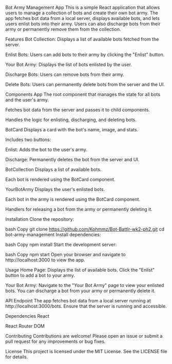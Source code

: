 Bot Army Management App
This is a simple React application that allows users to manage a collection of bots and create their own bot army. The app fetches bot data from a local server, displays available bots, and lets users enlist bots into their army. Users can also discharge bots from their army or permanently remove them from the collection.

Features
Bot Collection: Displays a list of available bots fetched from the server.

Enlist Bots: Users can add bots to their army by clicking the "Enlist" button.

Your Bot Army: Displays the list of bots enlisted by the user.

Discharge Bots: Users can remove bots from their army.

Delete Bots: Users can permanently delete bots from the server and the UI.

Components
App
The root component that manages the state for all bots and the user's army.

Fetches bot data from the server and passes it to child components.

Handles the logic for enlisting, discharging, and deleting bots.

BotCard
Displays a card with the bot's name, image, and stats.

Includes two buttons:

Enlist: Adds the bot to the user's army.

Discharge: Permanently deletes the bot from the server and UI.

BotCollection
Displays a list of available bots.

Each bot is rendered using the BotCard component.

YourBotArmy
Displays the user's enlisted bots.

Each bot in the army is rendered using the BotCard component.

Handlers for releasing a bot from the army or permanently deleting it.

Installation
Clone the repository:

bash
Copy
git clone https://github.com/Kohmmz/Bot-Battlr-wk2-ph2.git
cd bot-army-management
Install dependencies:

bash
Copy
npm install
Start the development server:

bash
Copy
npm start
Open your browser and navigate to http://localhost:3000 to view the app.

Usage
Home Page: Displays the list of available bots. Click the "Enlist" button to add a bot to your army.

Your Bot Army: Navigate to the "Your Bot Army" page to view your enlisted bots. You can discharge a bot from your army or permanently delete it.

API Endpoint
The app fetches bot data from a local server running at http://localhost:3000/bots. Ensure that the server is running and accessible.

Dependencies
React

React Router DOM

Contributing
Contributions are welcome! Please open an issue or submit a pull request for any improvements or bug fixes.

License
This project is licensed under the MIT License. See the LICENSE file for details.